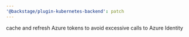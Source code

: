 ```yaml
---
'@backstage/plugin-kubernetes-backend': patch
---
```


cache and refresh Azure tokens to avoid excessive calls to Azure Identity
